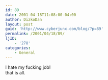 ```yaml
---
id: 89
date: 2001-04-18T11:08:00-04:00
author: DizkoDan
layout: post
guid: 'http://www.cyberjunx.com/blog/?p=89'
permalink: /2001/04/18/89/
ljID:
    - '278'
categories:
    - General
---
```


I hate my fucking job!  
that is all.